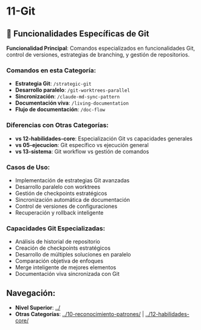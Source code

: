# 11-Git

## 🔗 **Funcionalidades Específicas de Git**

**Funcionalidad Principal**: Comandos especializados en funcionalidades Git, control de versiones, estrategias de branching, y gestión de repositorios.

### **Comandos en esta Categoría:**
- **Estrategia Git**: `/strategic-git`
- **Desarrollo paralelo**: `/git-worktrees-parallel`
- **Sincronización**: `/claude-md-sync-pattern`
- **Documentación viva**: `/living-documentation`
- **Flujo de documentación**: `/doc-flow`

### **Diferencias con Otras Categorías:**
- **vs 12-habilidades-core**: Especialización Git vs capacidades generales
- **vs 05-ejecucion**: Git específico vs ejecución general
- **vs 13-sistema**: Git workflow vs gestión de comandos

### **Casos de Uso:**
- Implementación de estrategias Git avanzadas
- Desarrollo paralelo con worktrees
- Gestión de checkpoints estratégicos
- Sincronización automática de documentación
- Control de versiones de configuraciones
- Recuperación y rollback inteligente

### **Capacidades Git Especializadas:**
- Análisis de historial de repositorio
- Creación de checkpoints estratégicos
- Desarrollo de múltiples soluciones en paralelo
- Comparación objetiva de enfoques
- Merge inteligente de mejores elementos
- Documentación viva sincronizada con Git

## **Navegación:**
- **Nivel Superior**: [../](../)
- **Otras Categorías**: [../10-reconocimiento-patrones/](../10-reconocimiento-patrones/) | [../12-habilidades-core/](../12-habilidades-core/)